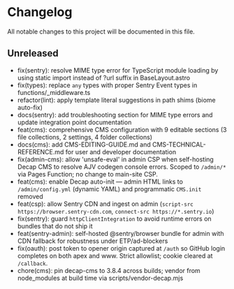 # Changelog

All notable changes to this project will be documented in this file.

## Unreleased

- fix(sentry): resolve MIME type error for TypeScript module loading by using static import instead of ?url suffix in BaseLayout.astro
- fix(types): replace `any` types with proper Sentry Event types in functions/_middleware.ts
- refactor(lint): apply template literal suggestions in path shims (biome auto-fix)
- docs(sentry): add troubleshooting section for MIME type errors and update integration point documentation
- feat(cms): comprehensive CMS configuration with 9 editable sections (3 file collections, 2 settings, 4 folder collections)
- docs(cms): add CMS-EDITING-GUIDE.md and CMS-TECHNICAL-REFERENCE.md for user and developer documentation
- fix(admin-cms): allow 'unsafe-eval' in admin CSP when self-hosting Decap CMS to resolve AJV codegen console errors. Scoped to `/admin/*` via Pages Function; no change to main-site CSP.
- feat(cms): enable Decap auto-init — admin HTML links to `/admin/config.yml` (dynamic YAML) and programmatic `CMS.init` removed
- feat(csp): allow Sentry CDN and ingest on admin (`script-src https://browser.sentry-cdn.com`, `connect-src https://*.sentry.io`)
- fix(sentry): guard `httpClientIntegration` to avoid runtime errors on bundles that do not ship it
- feat(sentry-admin): self-hosted @sentry/browser bundle for admin with CDN fallback for robustness under ETP/ad-blockers
- fix(oauth): post token to opener origin captured at `/auth` so GitHub login completes on both apex and www. Strict allowlist; cookie cleared at `/callback`.
- chore(cms): pin decap-cms to 3.8.4 across builds; vendor from node_modules at build time via scripts/vendor-decap.mjs
